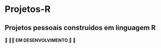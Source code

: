 # Projetos-R
## Projetos pessoais construidos em linguagem R </br>
#### 🚧 👷‍♀️  EM DESENVOLVIMENTO  👷‍ 🚧


